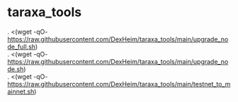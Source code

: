 # taraxa_tools
. <(wget -qO- https://raw.githubusercontent.com/DexHeim/taraxa_tools/main/upgrade_node_full.sh)  
. <(wget -qO- https://raw.githubusercontent.com/DexHeim/taraxa_tools/main/upgrade_node.sh)  
. <(wget -qO- https://raw.githubusercontent.com/DexHeim/taraxa_tools/main/testnet_to_mainnet.sh)
